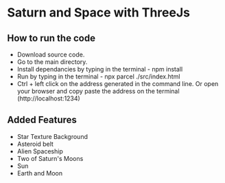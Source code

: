 # Saturn and Space with ThreeJs

## How to run the code

 - Download source code.
 - Go to the main directory.
 - Install dependancies by typing in the terminal - npm install
 - Run by typing in the terminal -  npx parcel ./src/index.html
 - Ctrl + left click on the address generated in the command line. Or open your browser and copy paste the address on the terminal
   (http://localhost:1234)

## Added Features

 - Star Texture Background
 - Asteroid belt
 - Alien Spaceship
 - Two of Saturn's Moons
 - Sun
 - Earth and Moon
